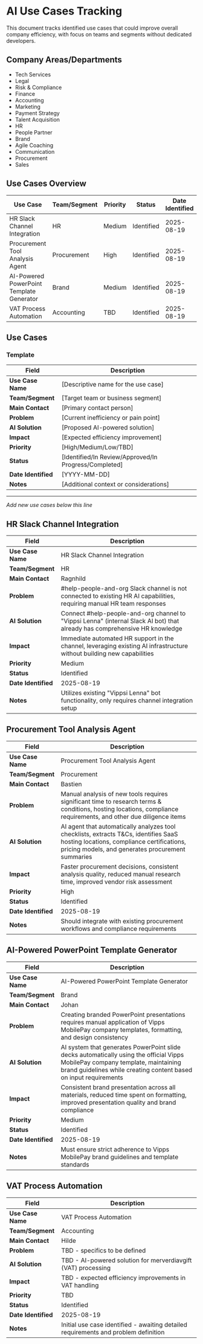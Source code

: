 # AI Use Cases Tracking

This document tracks identified use cases that could improve overall company efficiency, with focus on teams and segments without dedicated developers.

## Company Areas/Departments
- Tech Services
- Legal
- Risk & Compliance
- Finance
- Accounting
- Marketing
- Payment Strategy
- Talent Acquisition
- HR
- People Partner
- Brand
- Agile Coaching
- Communication
- Procurement
- Sales

## Use Cases Overview

| Use Case | Team/Segment | Priority | Status | Date Identified |
|----------|--------------|----------|--------|-----------------|
| HR Slack Channel Integration | HR | Medium | Identified | 2025-08-19 |
| Procurement Tool Analysis Agent | Procurement | High | Identified | 2025-08-19 |
| AI-Powered PowerPoint Template Generator | Brand | Medium | Identified | 2025-08-19 |
| VAT Process Automation | Accounting | TBD | Identified | 2025-08-19 |

## Use Cases

### Template
| Field | Description |
|-------|-------------|
| **Use Case Name** | [Descriptive name for the use case] |
| **Team/Segment** | [Target team or business segment] |
| **Main Contact** | [Primary contact person] |
| **Problem** | [Current inefficiency or pain point] |
| **AI Solution** | [Proposed AI-powered solution] |
| **Impact** | [Expected efficiency improvement] |
| **Priority** | [High/Medium/Low/TBD] |
| **Status** | [Identified/In Review/Approved/In Progress/Completed] |
| **Date Identified** | [YYYY-MM-DD] |
| **Notes** | [Additional context or considerations] |

---

*Add new use cases below this line*

## HR Slack Channel Integration
| Field | Description |
|-------|-------------|
| **Use Case Name** | HR Slack Channel Integration |
| **Team/Segment** | HR |
| **Main Contact** | Ragnhild |
| **Problem** | #help-people-and-org Slack channel is not connected to existing HR AI capabilities, requiring manual HR team responses |
| **AI Solution** | Connect #help-people-and-org channel to "Vippsi Lenna" (internal Slack AI bot) that already has comprehensive HR knowledge |
| **Impact** | Immediate automated HR support in the channel, leveraging existing AI infrastructure without building new capabilities |
| **Priority** | Medium |
| **Status** | Identified |
| **Date Identified** | 2025-08-19 |
| **Notes** | Utilizes existing "Vippsi Lenna" bot functionality, only requires channel integration setup |

## Procurement Tool Analysis Agent
| Field | Description |
|-------|-----------|
| **Use Case Name** | Procurement Tool Analysis Agent |
| **Team/Segment** | Procurement |
| **Main Contact** | Bastien |
| **Problem** | Manual analysis of new tools requires significant time to research terms & conditions, hosting locations, compliance requirements, and other due diligence items |
| **AI Solution** | AI agent that automatically analyzes tool checklists, extracts T&Cs, identifies SaaS hosting locations, compliance certifications, pricing models, and generates procurement summaries |
| **Impact** | Faster procurement decisions, consistent analysis quality, reduced manual research time, improved vendor risk assessment |
| **Priority** | High |
| **Status** | Identified |
| **Date Identified** | 2025-08-19 |
| **Notes** | Should integrate with existing procurement workflows and compliance requirements |

## AI-Powered PowerPoint Template Generator
| Field | Description |
|-------|-----------|
| **Use Case Name** | AI-Powered PowerPoint Template Generator |
| **Team/Segment** | Brand |
| **Main Contact** | Johan |
| **Problem** | Creating branded PowerPoint presentations requires manual application of Vipps MobilePay company templates, formatting, and design consistency |
| **AI Solution** | AI system that generates PowerPoint slide decks automatically using the official Vipps MobilePay company template, maintaining brand guidelines while creating content based on input requirements |
| **Impact** | Consistent brand presentation across all materials, reduced time spent on formatting, improved presentation quality and brand compliance |
| **Priority** | Medium |
| **Status** | Identified |
| **Date Identified** | 2025-08-19 |
| **Notes** | Must ensure strict adherence to Vipps MobilePay brand guidelines and template standards |

## VAT Process Automation
| Field | Description |
|-------|-----------|
| **Use Case Name** | VAT Process Automation |
| **Team/Segment** | Accounting |
| **Main Contact** | Hilde |
| **Problem** | TBD - specifics to be defined |
| **AI Solution** | TBD - AI-powered solution for merverdiavgift (VAT) processing |
| **Impact** | TBD - expected efficiency improvements in VAT handling |
| **Priority** | TBD |
| **Status** | Identified |
| **Date Identified** | 2025-08-19 |
| **Notes** | Initial use case identified - awaiting detailed requirements and problem definition |

